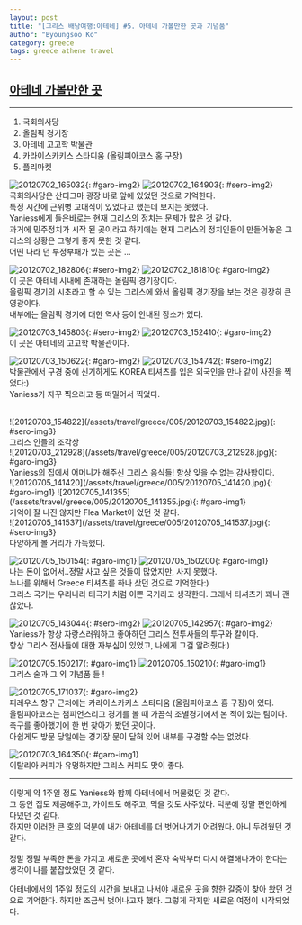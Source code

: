 ```yaml
---
layout: post
title: "[그리스 배낭여행:아테네] #5. 아테네 가볼만한 곳과 기념품"
author: "Byoungsoo Ko"
category: greece
tags: greece athene travel
---
```


## [아테네 가볼만한 곳]()  
------

1. 국회의사당  
2. 올림픽 경기장
3. 아테네 고고학 박물관
4. 카라이스카키스 스타디움 (올림피아코스 홈 구장)
5. 플리마켓



![20120702_165032](/assets/travel/greece/005/20120702_165032.jpg){: #garo-img2}
![20120702_164903](/assets/travel/greece/005/20120702_164903.jpg){: #sero-img2}
<br/>
국회의사당은 산티그마 광장 바로 앞에 있었던 것으로 기억한다.  
특정 시간에 근위병 교대식이 있었다고 했는데 보지는 못했다.  
Yaniess에게 들은바로는 현재 그리스의 정치는 문제가 많은 것 같다.  
과거에 민주정치가 시작 된 곳이라고 하기에는 현재 그리스의 정치인들이 만들어놓은 그리스의 상황은 그렇게 좋지 못한 것 같다.  
어떤 나라 던 부정부패가 있는 곳은 ...
<br/>

![20120702_182806](/assets/travel/greece/005/20120702_182806.jpg){: #sero-img2}
![20120702_181810](/assets/travel/greece/005/20120702_181810.jpg){: #garo-img2}
<br/>
이 곳은 아테네 시내에 존재하는 올림픽 경기장이다.  
올림픽 경기의 시초라고 할 수 있는 그리스에 와서 올림픽 경기장을 보는 것은 굉장히 큰 영광이다.  
내부에는 올림픽 경기에 대한 역사 등이 안내된 장소가 있다.  


![20120703_145803](/assets/travel/greece/005/20120703_145803.jpg){: #sero-img2}
![20120703_152410](/assets/travel/greece/005/20120703_152410.jpg){: #garo-img2}
<br/>
이 곳은 아테네의 고고학 박물관이다.  

![20120703_150622](/assets/travel/greece/005/20120703_150622.jpg){: #garo-img2}
![20120703_154742](/assets/travel/greece/005/20120703_154742.jpg){: #sero-img2}
<br/>
박물관에서 구경 중에 신기하게도 KOREA 티셔츠를 입은 외국인을 만나 같이 사진을 찍었다:)  
Yaniess가 자꾸 찍으라고 등 떠밀어서 찍었다.  

<br/>
![20120703_154822](/assets/travel/greece/005/20120703_154822.jpg){: #sero-img3}
<br/>
그리스 인들의 조각상

<br/>
![20120703_212928](/assets/travel/greece/005/20120703_212928.jpg){: #garo-img3}
<br/>
Yaniess의 집에서 어머니가 해주신 그리스 음식들!  
항상 잊을 수 없는 감사함이다.



<br/>
![20120705_141420](/assets/travel/greece/005/20120705_141420.jpg){: #garo-img1}
![20120705_141355](/assets/travel/greece/005/20120705_141355.jpg){: #garo-img1}
<br/>
기억이 잘 나진 않지만 Flea Market이 었던 것 같다.  

<br/>
![20120705_141537](/assets/travel/greece/005/20120705_141537.jpg){: #sero-img3}
<br/>
다양하게 볼 거리가 가득했다.  

![20120705_150154](/assets/travel/greece/005/20120705_150154.jpg){: #garo-img1}
![20120705_150200](/assets/travel/greece/005/20120705_150200.jpg){: #garo-img1}
<br/>
나는 돈이 없어서..정말 사고 싶은 것들이 많았지만, 사지 못했다.  
누나를 위해서 Greece 티셔츠를 하나 샀던 것으로 기억한다:)  
그리스 국기는 우리나라 태극기 처럼 이쁜 국기라고 생각한다. 그래서 티셔츠가 꽤나 괜찮았다.  

![20120705_143044](/assets/travel/greece/005/20120705_143044.jpg){: #sero-img2}
![20120705_142957](/assets/travel/greece/005/20120705_142957.jpg){: #garo-img2}
<br/>
Yaniess가 항상 자랑스러워하고 좋아하던 그리스 전투사들의 투구와 칼이다.  
항상 그리스 전사들에 대한 자부심이 있었고, 나에게 그걸 알려줬다:)





![20120705_150217](/assets/travel/greece/005/20120705_150217.jpg){: #garo-img1}
![20120705_150210](/assets/travel/greece/005/20120705_150210.jpg){: #garo-img1}
<br/>
그리스 술과 그 외 기념품 들 !


![20120705_171037](/assets/travel/greece/005/20120705_171037.jpg){: #garo-img2}
<br/>
피레우스 항구 근처에는 카라이스카키스 스타디움 (올림피아코스 홈 구장)이 있다.  
올림피아코스는 챔피언스리그 경기를 볼 때 가끔식 조별경기에서 본 적이 있는 팀이다.  
축구를 좋아했기에 한 번 찾아가 봤던 곳이다.  
아쉽게도 방문 당일에는 경기장 문이 닫혀 있어 내부를 구경할 수는 없었다.  


![20120703_164350](/assets/travel/greece/005/20120703_164350.jpg){: #garo-img1}
<br/>
이탈리아 커피가 유명하지만 그리스 커피도 맛이 좋다.

-------

이렇게 약 1주일 정도 Yaniess와 함께 아테네에서 머물렀던 것 같다.  
그 동안 집도 제공해주고, 가이드도 해주고, 먹을 것도 사주었다. 덕분에 정말 편안하게 다녔던 것 같다.  
하지만 이러한 큰 호의 덕분에 내가 아테네를 더 벗어나기가 어려웠다. 아니 두려웠던 것 같다.  
<br/>
정말 정말 부족한 돈을 가지고 새로운 곳에서 혼자 숙박부터 다시 해결해나가야 한다는 생각이 나를 붙잡았었던 것 같다.  

아테네에서의 1주일 정도의 시간을 보내고 나서야 새로운 곳을 향한 갈증이 찾아 왔던 것으로 기억한다.
하지만 조금씩 벗어나고자 했다.  그렇게 작지만 새로운 여정이 시작되었다.
